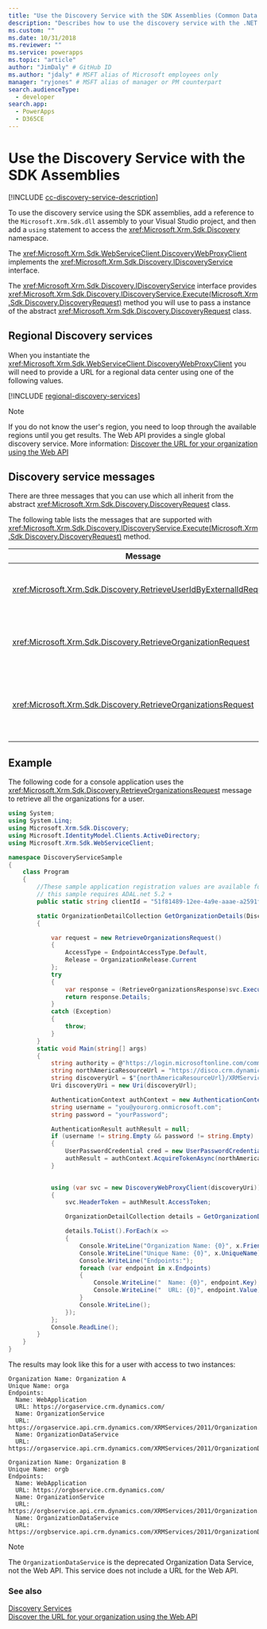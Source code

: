 ```yaml
---
title: "Use the Discovery Service with the SDK Assemblies (Common Data Service) | Microsoft Docs" # Intent and product brand in a unique string of 43-59 chars including spaces
description: "Describes how to use the discovery service with the .NET SDK assemblies." # 115-145 characters including spaces. This abstract displays in the search result.
ms.custom: ""
ms.date: 10/31/2018
ms.reviewer: ""
ms.service: powerapps
ms.topic: "article"
author: "JimDaly" # GitHub ID
ms.author: "jdaly" # MSFT alias of Microsoft employees only
manager: "ryjones" # MSFT alias of manager or PM counterpart
search.audienceType: 
  - developer
search.app: 
  - PowerApps
  - D365CE
---
```

# Use the Discovery Service with the SDK Assemblies

[!INCLUDE [cc-discovery-service-description](../includes/cc-discovery-service-description.md)]


To use the discovery service using the SDK assemblies, add a reference to the `Microsoft.Xrm.Sdk.dll` assembly to your Visual Studio project, and then add a `using` statement to access the <xref:Microsoft.Xrm.Sdk.Discovery> namespace. 

The <xref:Microsoft.Xrm.Sdk.WebServiceClient.DiscoveryWebProxyClient> implements the <xref:Microsoft.Xrm.Sdk.Discovery.IDiscoveryService> interface.

The <xref:Microsoft.Xrm.Sdk.Discovery.IDiscoveryService> interface provides <xref:Microsoft.Xrm.Sdk.Discovery.IDiscoveryService.Execute(Microsoft.Xrm.Sdk.Discovery.DiscoveryRequest)> method you will use to pass a instance of the abstract <xref:Microsoft.Xrm.Sdk.Discovery.DiscoveryRequest> class.

## Regional Discovery services

When you instantiate the <xref:Microsoft.Xrm.Sdk.WebServiceClient.DiscoveryWebProxyClient> you will need to provide a URL for a regional data center using one of the following values.

[!INCLUDE [regional-discovery-services](../../../includes/regional-discovery-services.md)]

> [!NOTE]
> If you do not know the user's region, you need to loop through the available regions until you get results. The Web API provides a single global discovery service. More information: [Discover the URL for your organization using the Web API](../webapi/discover-url-organization-web-api.md)

## Discovery service messages

There are three messages that you can use which all inherit from the abstract <xref:Microsoft.Xrm.Sdk.Discovery.DiscoveryRequest> class.

 The following table lists the messages that are supported with <xref:Microsoft.Xrm.Sdk.Discovery.IDiscoveryService.Execute(Microsoft.Xrm.Sdk.Discovery.DiscoveryRequest)> method.  
  
|Message|Description|  
|-------------|-----------------|  
|<xref:Microsoft.Xrm.Sdk.Discovery.RetrieveUserIdByExternalIdRequest>|Retrieves the logged-on user's ID in Common Data Service|  
|<xref:Microsoft.Xrm.Sdk.Discovery.RetrieveOrganizationRequest>|Retrieves information about a single organization.|  
|<xref:Microsoft.Xrm.Sdk.Discovery.RetrieveOrganizationsRequest>|Retrieves information about all organizations to which the user belongs.|  

## Example

The following code for a console application uses the <xref:Microsoft.Xrm.Sdk.Discovery.RetrieveOrganizationsRequest> message to retrieve all the organizations for a user.

```csharp
using System;
using System.Linq;
using Microsoft.Xrm.Sdk.Discovery;
using Microsoft.IdentityModel.Clients.ActiveDirectory;
using Microsoft.Xrm.Sdk.WebServiceClient;

namespace DiscoveryServiceSample
{
    class Program
    {
        //These sample application registration values are available for all online instances.
        // this sample requires ADAL.net 5.2 + 
        public static string clientId = "51f81489-12ee-4a9e-aaae-a2591f45987d";

        static OrganizationDetailCollection GetOrganizationDetails(DiscoveryWebProxyClient svc)
        {

            var request = new RetrieveOrganizationsRequest()
            {
                AccessType = EndpointAccessType.Default,
                Release = OrganizationRelease.Current
            };
            try
            {
                var response = (RetrieveOrganizationsResponse)svc.Execute(request);
                return response.Details;
            }
            catch (Exception)
            {
                throw;
            }
        }
        static void Main(string[] args)
        {
            string authority = @"https://login.microsoftonline.com/common";
            string northAmericaResourceUrl = "https://disco.crm.dynamics.com";
            string discoveryUrl = $"{northAmericaResourceUrl}/XRMServices/2011/Discovery.svc/web";
            Uri discoveryUri = new Uri(discoveryUrl);

            AuthenticationContext authContext = new AuthenticationContext(authority, false);
            string username = "you@yourorg.onmicrosoft.com";
            string password = "yourPassword"; 

            AuthenticationResult authResult = null;
            if (username != string.Empty && password != string.Empty)
            {
                UserPasswordCredential cred = new UserPasswordCredential(username, password);
                authResult = authContext.AcquireTokenAsync(northAmericaResourceUrl, clientId, cred).Result;
            }

           
            using (var svc = new DiscoveryWebProxyClient(discoveryUri))
            {
                svc.HeaderToken = authResult.AccessToken;

                OrganizationDetailCollection details = GetOrganizationDetails(svc);

                details.ToList().ForEach(x =>
                {
                    Console.WriteLine("Organization Name: {0}", x.FriendlyName);
                    Console.WriteLine("Unique Name: {0}", x.UniqueName);
                    Console.WriteLine("Endpoints:");
                    foreach (var endpoint in x.Endpoints)
                    {
                        Console.WriteLine("  Name: {0}", endpoint.Key);
                        Console.WriteLine("  URL: {0}", endpoint.Value);
                    }
                    Console.WriteLine();
                });
            };
            Console.ReadLine();
        }
    }
}

```

The results may look like this for a user with access to two instances:

```
Organization Name: Organization A
Unique Name: orga
Endpoints:
  Name: WebApplication
  URL: https://orgaservice.crm.dynamics.com/
  Name: OrganizationService
  URL: https://orgaservice.api.crm.dynamics.com/XRMServices/2011/Organization.svc
  Name: OrganizationDataService
  URL: https://orgaservice.api.crm.dynamics.com/XRMServices/2011/OrganizationData.svc

Organization Name: Organization B
Unique Name: orgb
Endpoints:
  Name: WebApplication
  URL: https://orgbservice.crm.dynamics.com/
  Name: OrganizationService
  URL: https://orgbservice.api.crm.dynamics.com/XRMServices/2011/Organization.svc
  Name: OrganizationDataService
  URL: https://orgbservice.api.crm.dynamics.com/XRMServices/2011/OrganizationData.svc
```

> [!NOTE]
> The `OrganizationDataService` is the deprecated Organization Data Service, not the Web API. This service does not include a URL for the Web API.


### See also

[Discovery Services](../discovery-service.md)<br />
[Discover the URL for your organization using the Web API](../webapi/discover-url-organization-web-api.md)
